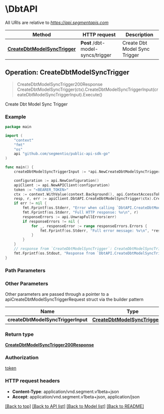 # \DbtAPI

All URIs are relative to *https://api.segmentapis.com*

Method | HTTP request | Description
------------- | ------------- | -------------
[**CreateDbtModelSyncTrigger**](DbtAPI.md#CreateDbtModelSyncTrigger) | **Post** /dbt-model-syncs/trigger | Create Dbt Model Sync Trigger



## Operation: CreateDbtModelSyncTrigger

> CreateDbtModelSyncTrigger200Response CreateDbtModelSyncTrigger(ctx).CreateDbtModelSyncTriggerInput(createDbtModelSyncTriggerInput).Execute()

Create Dbt Model Sync Trigger



### Example

```go
package main

import (
    "context"
    "fmt"
    "os"
    api "github.com/segmentio/public-api-sdk-go"
)

func main() {
    createDbtModelSyncTriggerInput := *api.NewCreateDbtModelSyncTriggerInput("SourceId_example") // CreateDbtModelSyncTriggerInput | 

    configuration := api.NewConfiguration()
    apiClient := api.NewAPIClient(configuration)
    token := "<BEARER_TOKEN>"
    ctx := context.WithValue(context.Background(), api.ContextAccessToken, token)
    resp, r, err := apiClient.DbtAPI.CreateDbtModelSyncTrigger(ctx).CreateDbtModelSyncTriggerInput(createDbtModelSyncTriggerInput).Execute()
    if err != nil {
        fmt.Fprintf(os.Stderr, "Error when calling `DbtAPI.CreateDbtModelSyncTrigger``: %v\n", err)
        fmt.Fprintf(os.Stderr, "Full HTTP response: %v\n", r)
        responseErrors := api.UnwrapFullErrors(err)
        if responseErrors != nil {
            for _, responseError := range responseErrors.Errors {
                fmt.Fprintf(os.Stderr, "Full error message: %v\n", *responseError.Message)
            }
        }
    }
    // response from `CreateDbtModelSyncTrigger`: CreateDbtModelSyncTrigger200Response
    fmt.Fprintf(os.Stdout, "Response from `DbtAPI.CreateDbtModelSyncTrigger`: %v\n", resp.GetData())
}
```

### Path Parameters



### Other Parameters

Other parameters are passed through a pointer to a apiCreateDbtModelSyncTriggerRequest struct via the builder pattern


Name | Type | Description  | Notes
------------- | ------------- | ------------- | -------------
 **createDbtModelSyncTriggerInput** | [**CreateDbtModelSyncTriggerInput**](CreateDbtModelSyncTriggerInput.md) |  | 

### Return type

[**CreateDbtModelSyncTrigger200Response**](CreateDbtModelSyncTrigger200Response.md)

### Authorization

[token](../README.md#token)

### HTTP request headers

- **Content-Type**: application/vnd.segment.v1beta+json
- **Accept**: application/vnd.segment.v1beta+json, application/json

[[Back to top]](#) [[Back to API list]](../README.md#documentation-for-api-endpoints)
[[Back to Model list]](../README.md#documentation-for-models)
[[Back to README]](../README.md)


